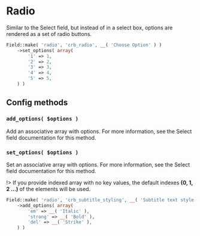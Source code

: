 # Radio

Similar to the Select field, but instead of in a select box, options are rendered as a set of radio buttons.

```php
Field::make( 'radio', 'crb_radio', __( 'Choose Option' ) )
	->set_options( array(
		'1' => 1,
		'2' => 2,
		'3' => 3,
		'4' => 4,
		'5' => 5,
	) )
```

## Config methods

### `add_options( $options )`

Add an associative array with options. For more information, see the Select field documentation for this method.

### `set_options( $options )`

Set an associative array with options. For more information, see the Select field documentation for this method.

!> If you provide indexed array with no key values, the default indexes **(0, 1, 2 …)** of the elements will be used.

```php
Field::make( 'radio', 'crb_subtitle_styling', __( 'Subtitle text style' ) )
    ->add_options( array(
        'em' => __( 'Italic' ),
        'strong' => __( 'Bold' ),
        'del' => __( 'Strike' ),
    ) )
```
